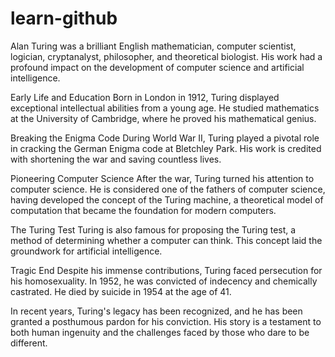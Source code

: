 # learn-github

Alan Turing was a brilliant English mathematician, computer scientist, logician, cryptanalyst, philosopher, and theoretical biologist. His work had a profound impact on the development of computer science and artificial intelligence.

Early Life and Education
Born in London in 1912, Turing displayed exceptional intellectual abilities from a young age. He studied mathematics at the University of Cambridge, where he proved his mathematical genius.

Breaking the Enigma Code
During World War II, Turing played a pivotal role in cracking the German Enigma code at Bletchley Park. His work is credited with shortening the war and saving countless lives.

Pioneering Computer Science
After the war, Turing turned his attention to computer science. He is considered one of the fathers of computer science, having developed the concept of the Turing machine, a theoretical model of computation that became the foundation for modern computers.

The Turing Test
Turing is also famous for proposing the Turing test, a method of determining whether a computer can think. This concept laid the groundwork for artificial intelligence.

Tragic End
Despite his immense contributions, Turing faced persecution for his homosexuality. In 1952, he was convicted of indecency and chemically castrated. He died by suicide in 1954 at the age of 41.

In recent years, Turing's legacy has been recognized, and he has been granted a posthumous pardon for his conviction. His story is a testament to both human ingenuity and the challenges faced by those who dare to be different.
